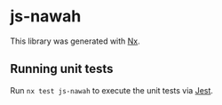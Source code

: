 # js-nawah

This library was generated with [Nx](https://nx.dev).

## Running unit tests

Run `nx test js-nawah` to execute the unit tests via [Jest](https://jestjs.io).

